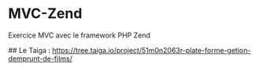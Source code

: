 # MVC-Zend
Exercice MVC avec le framework PHP Zend


## Le Taiga :
https://tree.taiga.io/project/51m0n2063r-plate-forme-getion-demprunt-de-films/
